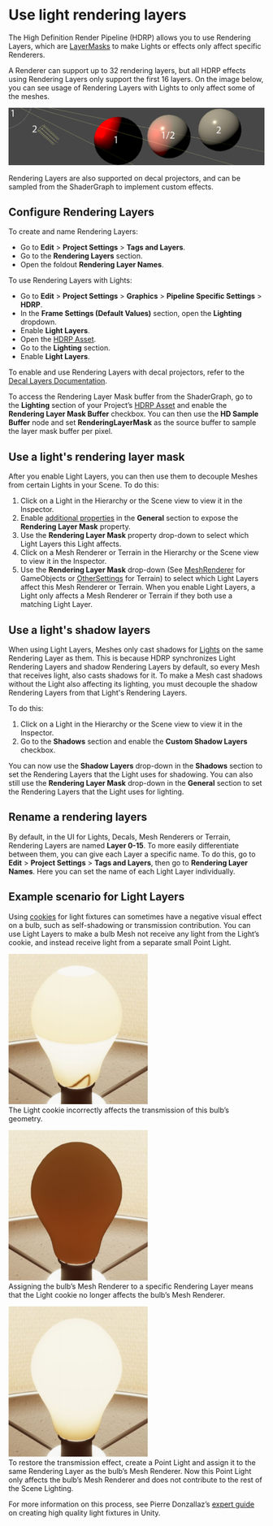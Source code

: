 # Use light rendering layers

The High Definition Render Pipeline (HDRP) allows you to use Rendering Layers, which are [LayerMasks](https://docs.unity3d.com/ScriptReference/LayerMask.html) to make Lights or effects only affect specific Renderers.

A Renderer can support up to 32 rendering layers, but all HDRP effects using Rendering Layers only support the first 16 layers.
On the image below, you can see usage of Rendering Layers with Lights to only affect some of the meshes.

![Three spheres, labelled to show that each receives light from different lights.](Images/HDRPFeatures-LightLayers.png)

Rendering Layers are also supported on decal projectors, and can be sampled from the ShaderGraph to implement custom effects.

## Configure Rendering Layers

To create and name Rendering Layers:

- Go to **Edit** > **Project Settings** > **Tags and Layers**.  
- Go to the **Rendering Layers** section.
- Open the foldout **Rendering Layer Names**.

To use Rendering Layers with Lights:
- Go to **Edit** > **Project Settings** > **Graphics** > **Pipeline Specific Settings** > **HDRP**.
- In the **Frame Settings (Default Values)** section, open the **Lighting** dropdown.
- Enable **Light Layers**.
- Open the [HDRP Asset](HDRP-Asset.md).
- Go to the **Lighting** section.
- Enable **Light Layers**.

To enable and use Rendering Layers with decal projectors, refer to the [Decal Layers Documentation](use-decals.md#decal-layers).

To access the Rendering Layer Mask buffer from the ShaderGraph, go to the **Lighting** section of your Project’s [HDRP Asset](HDRP-Asset.md) and enable the **Rendering Layer Mask Buffer** checkbox.
You can then use the **HD Sample Buffer** node and set **RenderingLayerMask** as the source buffer to sample the layer mask buffer per pixel.

## Use a light's rendering layer mask

After you enable Light Layers, you can then use them to decouple Meshes from certain Lights in your Scene. To do this:

1. Click on a Light in the Hierarchy or the Scene view to view it in the Inspector.
2. Enable [additional properties](https://docs.unity3d.com/Packages/com.unity.render-pipelines.core@17.2/manual/advanced-properties.html) in the **General** section to expose the **Rendering Layer Mask** property.
3. Use the **Rendering Layer Mask** property drop-down to select which Light Layers this Light affects.
4. Click on a Mesh Renderer or Terrain in the Hierarchy or the Scene view to view it in the Inspector.
5. Use the **Rendering Layer Mask** drop-down (See [MeshRenderer](https://docs.unity3d.com/Manual/class-MeshRenderer.html) for GameObjects or [OtherSettings](https://docs.unity3d.com/Manual/terrain-OtherSettings.html) for Terrain) to select which Light Layers affect this Mesh Renderer or Terrain. When you enable Light Layers, a Light only affects a Mesh Renderer or Terrain if they both use a matching Light Layer.

<a name="ShadowLightLayers"></a>

## Use a light's shadow layers

When using Light Layers, Meshes only cast shadows for [Lights](Light-Component.md) on the same Rendering Layer as them. This is because HDRP synchronizes Light Rendering Layers and shadow Rendering Layers by default, so every Mesh that receives light, also casts shadows for it. To make a Mesh cast shadows without the Light also affecting its lighting, you must decouple the shadow Rendering Layers from that Light's Rendering Layers.

To do this:

1. Click on a Light in the Hierarchy or the Scene view to view it in the Inspector.
2. Go to the **Shadows** section and enable the **Custom Shadow Layers** checkbox.

You can now use the **Shadow Layers** drop-down in the **Shadows** section to set the Rendering Layers that the Light uses for shadowing. You can also still use the **Rendering Layer Mask** drop-down in the **General** section to set the Rendering Layers that the Light uses for lighting.

<a name="renaming-rendering-layers"></a>

## Rename a rendering layers

By default, in the UI for Lights, Decals, Mesh Renderers or Terrain, Rendering Layers are named **Layer 0-15**. To more easily differentiate between them, you can give each Layer a specific name. To do this, go to **Edit** > **Project Settings** > **Tags and Layers**, then go to **Rendering Layer Names**. Here you can set the name of each Light Layer individually.

## Example scenario for Light Layers

Using [cookies](https://docs.unity3d.com/Manual/Cookies.html) for light fixtures can sometimes have a negative visual effect on a bulb, such as self-shadowing or transmission contribution. You can use Light Layers to make a bulb Mesh not receive any light from the Light’s cookie, and instead receive light from a separate small Point Light.

![The Light cookie incorrectly affects the transmission of this bulb’s geometry.](Images/LightLayers1.png)<br/>
The Light cookie incorrectly affects the transmission of this bulb’s geometry.

![Assigning the bulb’s Mesh Renderer to a specific Rendering Layer means that the Light cookie no longer affects the bulb’s Mesh Renderer.](Images/LightLayers2.png)<br/>
Assigning the bulb’s Mesh Renderer to a specific Rendering Layer means that the Light cookie no longer affects the bulb’s Mesh Renderer.

![To restore the transmission effect, create a Point Light and assign it to the same Rendering Layer as the bulb’s Mesh Renderer. Now this Point Light only affects the bulb’s Mesh Renderer and does not contribute to the rest of the Scene Lighting.](Images/LightLayers3.png)<br/>
To restore the transmission effect, create a Point Light and assign it to the same Rendering Layer as the bulb’s Mesh Renderer. Now this Point Light only affects the bulb’s Mesh Renderer and does not contribute to the rest of the Scene Lighting.


For more information on this process, see Pierre Donzallaz’s [expert guide](https://pydonzallaz.files.wordpress.com/2019/02/create-high-quality-light-fixtures-in-unity.pdf) on creating high quality light fixtures in Unity.

